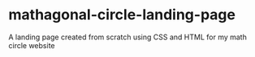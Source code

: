# mathagonal-circle-landing-page
A landing page created from scratch using CSS and HTML for my math circle website
